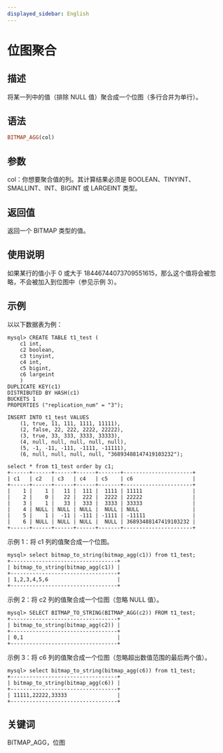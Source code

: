 ```yaml
---
displayed_sidebar: English
---
```


# 位图聚合

## 描述

将某一列中的值（排除 NULL 值）聚合成一个位图（多行合并为单行）。

## 语法

```Haskell
BITMAP_AGG(col)
```

## 参数

col：你想要聚合值的列。其计算结果必须是 BOOLEAN、TINYINT、SMALLINT、INT、BIGINT 或 LARGEINT 类型。

## 返回值

返回一个 BITMAP 类型的值。

## 使用说明

如果某行的值小于 0 或大于 18446744073709551615，那么这个值将会被忽略，不会被加入到位图中（参见示例 3）。

## 示例

以以下数据表为例：

```PlainText
mysql> CREATE TABLE t1_test (
    c1 int,
    c2 boolean,
    c3 tinyint,
    c4 int,
    c5 bigint,
    c6 largeint
    )
DUPLICATE KEY(c1)
DISTRIBUTED BY HASH(c1)
BUCKETS 1
PROPERTIES ("replication_num" = "3");

INSERT INTO t1_test VALUES
    (1, true, 11, 111, 1111, 11111),
    (2, false, 22, 222, 2222, 22222),
    (3, true, 33, 333, 3333, 33333),
    (4, null, null, null, null, null),
    (5, -1, -11, -111, -1111, -11111),
    (6, null, null, null, null, "36893488147419103232");

select * from t1_test order by c1;
+------+------+------+------+-------+----------------------+
| c1   | c2   | c3   | c4   | c5    | c6                   |
+------+------+------+------+-------+----------------------+
|    1 |    1 |   11 |  111 |  1111 | 11111                |
|    2 |    0 |   22 |  222 |  2222 | 22222                |
|    3 |    1 |   33 |  333 |  3333 | 33333                |
|    4 | NULL | NULL | NULL |  NULL | NULL                 |
|    5 |    1 |  -11 | -111 | -1111 | -11111               |
|    6 | NULL | NULL | NULL |  NULL | 36893488147419103232 |
+------+------+------+------+-------+----------------------+
```

示例 1：将 c1 列的值聚合成一个位图。

```PlainText
mysql> select bitmap_to_string(bitmap_agg(c1)) from t1_test;
+----------------------------------+
| bitmap_to_string(bitmap_agg(c1)) |
+----------------------------------+
| 1,2,3,4,5,6                      |
+----------------------------------+
```

示例 2：将 c2 列的值聚合成一个位图（忽略 NULL 值）。

```PlainText
mysql> SELECT BITMAP_TO_STRING(BITMAP_AGG(c2)) FROM t1_test;
+----------------------------------+
| bitmap_to_string(bitmap_agg(c2)) |
+----------------------------------+
| 0,1                              |
+----------------------------------+
```

示例 3：将 c6 列的值聚合成一个位图（忽略超出数值范围的最后两个值）。

```PlainText
mysql> select bitmap_to_string(bitmap_agg(c6)) from t1_test;
+----------------------------------+
| bitmap_to_string(bitmap_agg(c6)) |
+----------------------------------+
| 11111,22222,33333                |
+----------------------------------+
```

## 关键词

BITMAP_AGG，位图
